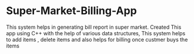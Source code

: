 # Super-Market-Billing-App
This system helps in generating bill report in super market.
Created This app using C++ with the help of various data structures, This system helps to add items , delete items and also helps for billing once custmer buys the items
